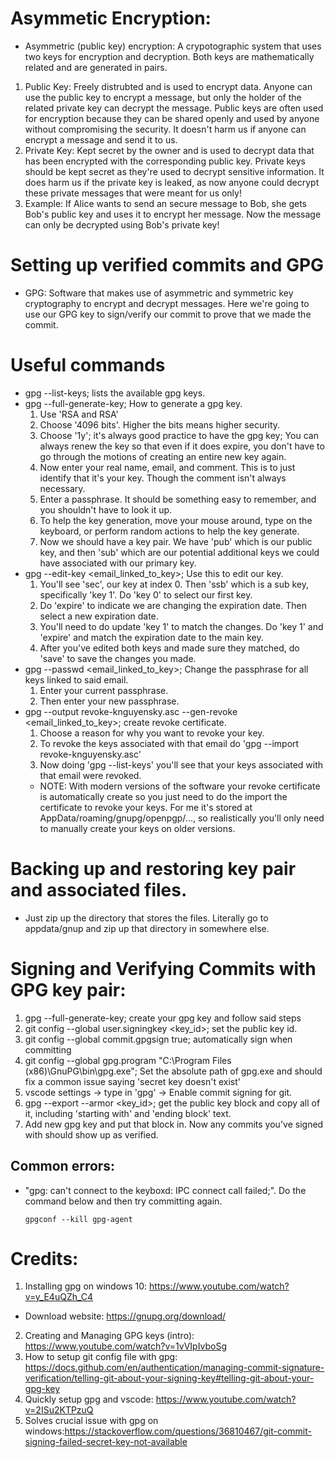 # Asymmetic Encryption:
- Asymmetric (public key) encryption: A crypotographic system that uses two keys for encryption and decryption. Both keys are mathematically related and are generated in pairs.
1. Public Key: Freely distrubted and is used to encrypt data. Anyone can use the public key to 
  encrypt a message, but only the holder of the related private key can decrypt the message.
  Public keys are often used for encryption because they can be shared openly and used 
  by anyone without compromising the security. It doesn't harm us if anyone can encrypt a 
  message and send it to us.
2. Private Key: Kept secret by the owner and is used to decrypt data that has been encrypted
  with the corresponding public key. Private keys should be kept secret as they're used to 
  decrypt sensitive information. It does harm us if the private key is leaked, as now anyone 
  could decrypt these private messages that were meant for us only!
3. Example: If Alice wants to send an secure message to Bob, she gets Bob's public key and 
  uses it to encrypt her message. Now the message can only be decrypted using Bob's private key!

# Setting up verified commits and GPG
- GPG: Software that makes use of asymmetric and symmetric key cryptography
  to encrypt and decrypt messages. Here we're going to use our GPG key 
  to sign/verify our commit to prove that we made the commit.


# Useful commands
- gpg --list-keys; lists the available gpg keys.
- gpg --full-generate-key; How to generate a gpg key.
  1. Use 'RSA and RSA' 
  2. Choose '4096 bits'. Higher the bits means higher security.
  3. Choose '1y'; it's always good practice to have the gpg key; You can
    always renew the key so that even if it does expire, you don't have 
    to go through the motions of creating an entire new key again.
  4. Now enter your real name, email, and comment. This is to just identify that
    it's your key. Though the comment isn't always necessary.
  5. Enter a passphrase. It should be something easy to remember, and you shouldn't have
    to look it up.
  6. To help the key generation, move your mouse around, type on the keyboard, or perform 
    random actions to help the key generate.
  7. Now we should have a key pair. We have 'pub' which is our public key, and then 'sub' which
    are our potential additional keys we could have associated with our primary key. 
- gpg --edit-key <email_linked_to_key>;  Use this to edit our key.
  1. You'll see 'sec', our key at index 0. Then 'ssb' which
    is a sub key, specifically 'key 1'. Do 'key 0' to select our first key.
  2. Do 'expire' to indicate we are changing the expiration date. Then select
    a new expiration date. 
  3. You'll need to do update 'key 1' to match the changes. Do 'key 1' and 'expire' and match
    the expiration date to the main key.
  4. After you've edited both keys and made sure they matched, 
    do 'save' to save the changes you made.
- gpg --passwd <email_linked_to_key>; Change the passphrase for all keys linked to said email.
  1. Enter your current passphrase.
  2. Then enter your new passphrase.
- gpg --output revoke-knguyensky.asc --gen-revoke <email_linked_to_key>; create revoke certificate. 
  1. Choose a reason for why you want to revoke your key.
  2. To revoke the keys associated with that email do 'gpg --import revoke-knguyensky.asc'
  3. Now doing 'gpg --list-keys' you'll see that your keys associated with that email
    were revoked.
  - NOTE: With modern versions of the software your revoke certificate is automatically create so you just need to do the import the certificate to revoke your keys. For me it's stored at AppData/roaming/gnupg/openpgp/..., so realistically you'll only need
  to manually create your keys on older versions.

# Backing up and restoring key pair and associated files.
- Just zip up the directory that stores the files. Literally go to appdata/gnup and 
  zip up that directory in somewhere else.

# Signing and Verifying Commits with GPG key pair:
1. gpg --full-generate-key; create your gpg key and follow said steps
2. git config --global user.signingkey <key_id>; set the public key id.
3. git config --global commit.gpgsign true; automatically sign when committing
4. git config --global gpg.program "C:\Program Files (x86)\GnuPG\bin\gpg.exe"; Set the absolute path of gpg.exe and should fix a common issue saying 'secret key doesn't exist'
5. vscode settings -> type in 'gpg' -> Enable commit signing for git.
6. gpg --export --armor <key_id>; get the public key block and copy all of it, including 'starting with' and 'ending block' text.
7. Add new gpg key and put that block in. Now any commits you've signed with should show up as verified.

## Common errors:
- "gpg: can't connect to the keyboxd: IPC connect call failed;". Do the command below and then try committing again.
  ```
  gpgconf --kill gpg-agent
  ```



# Credits: 

1. Installing gpg on windows 10: https://www.youtube.com/watch?v=y_E4uQZh_C4 
- Download website: https://gnupg.org/download/
2. Creating and Managing GPG keys (intro): https://www.youtube.com/watch?v=1vVIpIvboSg
3. How to setup git config file with gpg: https://docs.github.com/en/authentication/managing-commit-signature-verification/telling-git-about-your-signing-key#telling-git-about-your-gpg-key
4. Quickly setup gpg and vscode: https://www.youtube.com/watch?v=2ISu2KTPzuQ
5. Solves crucial issue with gpg on windows:https://stackoverflow.com/questions/36810467/git-commit-signing-failed-secret-key-not-available


